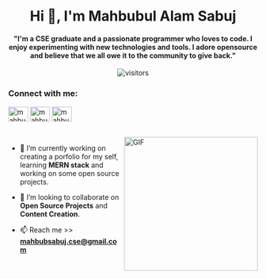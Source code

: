 
<h1 align="center">Hi 👋, I'm Mahbubul Alam Sabuj</h1>


<p>
  <h4 align="center"><b>"I'm a CSE graduate and a passionate programmer who loves to code. I enjoy experimenting with new technologies and tools. I adore opensource and believe that we all owe it to the community to give back."</b></h4>
</p>

<p align="center">
    <img align="center" alt="visitors" src="https://gpvc.arturio.dev/mahbubsabuj" />
</p>

<h3 align="left">Connect with me:</h3>
<p align="left">
<a href="https://linkedin.com/in/mahbubsabuj" target="blank"><img align="center" src="https://raw.githubusercontent.com/rahuldkjain/github-profile-readme-generator/master/src/images/icons/Social/linked-in-alt.svg" alt="mahbubsabuj" height="30" width="40" /></a>
<a href="https://fb.com/sabuj.mahbubul" target="blank"><img align="center" src="https://raw.githubusercontent.com/rahuldkjain/github-profile-readme-generator/master/src/images/icons/Social/facebook.svg" alt="mahbubsabuj" height="30" width="40" /></a>
<a href="https://codeforces.com/profile/newb_ie" target="blank"><img align="center" src="https://raw.githubusercontent.com/rahuldkjain/github-profile-readme-generator/master/src/images/icons/Social/codeforces.svg" alt="mahbubsabuj" height="30" width="40" /></a>
</p>
</h3>
<br>


<img align="right" height="270px" alt="GIF" src="https://c.tenor.com/y2JXkY1pXkwAAAAS/cat-computer.gif" />

- 🌱  I’m currently working on creating a porfolio for my self, learning **MERN stack** and working on some open source projects.

- 👯  I’m looking to collaborate on **Open Source Projects** and **Content Creation**.

- 📫 Reach me >> **mahbubsabuj.cse@gmail.com**
  
<br>
